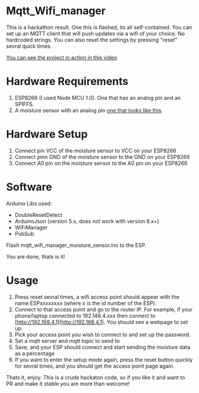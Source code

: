 Mqtt_Wifi_manager
=================

This is a hackathon result.
One this is flashed, its all self-contained. You can set up an MQTT client that will push updates via a wifi of your choice.
No hardcoded strings. You can also reset the settings by pressing "reset" sevral quick times.

[You can see the project in action in this video](http://www.youtube.com/watch?v=zjSd5B13HYE)


Hardware Requirements
======================
1. ESP8266 (I used Node MCU 1.0). One that has an analog pin and an SPIFFS.
2. A moisture sensor with an analog pin [one that looks like this](https://www.amazon.com/XCSOURCE-Moisture-Automatic-Watering-TE215/dp/B00ZR3B60I).

Hardware Setup
==============

1. Connect pin VCC of the moisture sensor to VCC on your ESP8266
2. Connect pinn GND of the moisture sensor to the GND on your ESP8266
3. Connect A0 pin on the moisture sensor to the A0 pin on your ESP8266

Software
========

Arduino Libs used:
* DoubleResetDetect
* ArduinoJson (version 5.x, does not work with version 6.x+)
* WiFiManager
* PubSub

Flash mqtt_wifi_manager_moisture_sensor.ino to the ESP.

You are done, thats is it!

Usage
=====

1. Press reset sevral times, a wifi access point should appear with the name ESPxxxxxxxx (where x is the id number of the ESP).
2. Connect to that access point and go to the router IP. For example, if your phone/laptop connected to 192.148.4.xxx then connect to [http://192.168.4.1](http://192.168.4.1). You should see a webpage to set up.
3. Pick your access point you wish to connect to and set up the password.
4. Set a mqtt server and mqtt topic to send to
5. Save, and your ESP should connect and start sending the moisture data as a percentage
6. If you want to enter the setup mode again, press the reset button quickly for sevral times, and you should get the access point page again.

Thats it, enjoy. This is a crude hackaton code, so if you like it and want to PR and make it stable you are more than welcome!

